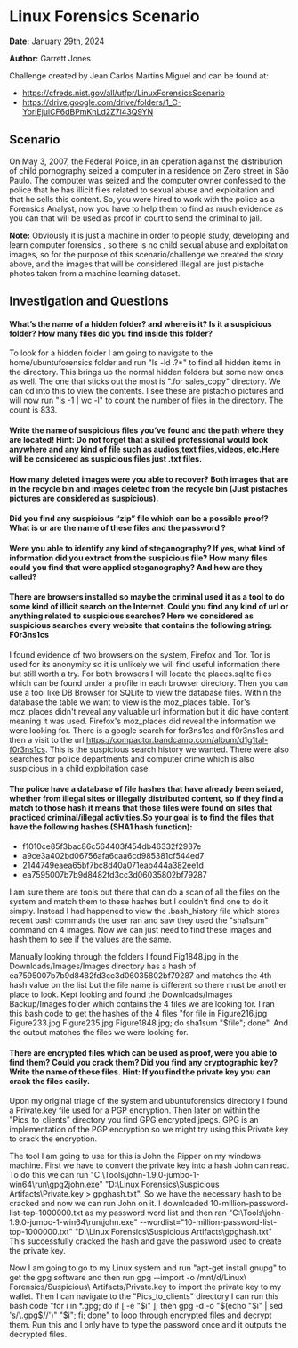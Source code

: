 # Linux Forensics Scenario

**Date:** January 29th, 2024

**Author:** Garrett Jones

Challenge created by Jean Carlos Martins Miguel and can be found at:
 * https://cfreds.nist.gov/all/utfpr/LinuxForensicsScenario
 * https://drive.google.com/drive/folders/1_C-YorlEjuiCF6dBPmKhLd2Z7l43Q9YN
 
## Scenario
On May 3, 2007, the Federal Police, in an operation against the distribution of child pornography seized a computer in a residence on Zero street in São Paulo. The computer was seized and the computer owner confessed to the police that he has illicit files related to sexual abuse and exploitation and that he sells this content. So, you were hired to work with the police as a Forensics Analyst, now you have to help them to find as much evidence as you can that will be used as proof  in court to send the criminal to jail.

**Note:** Obviously it is just a machine in order to people study, developing and learn computer forensics , so there is no child sexual abuse and exploitation images, so for the purpose of this scenario/challenge we created the story above, and the images that will be considered illegal are just pistache photos taken from a machine learning dataset.

## Investigation and Questions

#### What’s the name of a hidden folder? and where is it? Is it a suspicious folder? How many files did you find inside this folder?
To look for a hidden folder I am going to navigate to the home/ubuntuforensics folder and run "ls -ld .?*" to find all hidden items in the directory.
This brings up the normal hidden folders but some new ones as well. The one that sticks out the most is ".for sales_copy" directory. We can cd into
this to view the contents. I see these are pistachio pictures and will now run "ls -1 | wc -l" to count the number of files in the directory. The count is 833.

#### Write the name of suspicious files you’ve found and the path where they are located! Hint: Do not forget that a skilled professional would look anywhere and any kind of file such as audios,text files,videos, etc.Here will be considered as suspicious files just .txt files.



#### How many deleted images were you able to recover? Both images that are in the recycle bin and images deleted from the recycle bin (Just pistaches pictures are considered as suspicious).

#### Did you find any suspicious “zip” file which can be a possible proof? What is or are the name of these files and the password ?

#### Were you able to identify any kind of steganography? If yes, what kind of information did you extract from the suspicious file? How many files could you find that were applied steganography? And how are they called?

#### There are browsers  installed so maybe the criminal used it as  a tool to do some kind of illicit search on the Internet. Could you find any kind of url or anything related to suspicious searches? Here we considered as suspicious searches every website that contains the following string: F0r3ns1cs
I found evidence of two browsers on the system, Firefox and Tor. Tor is used for its anonymity so it is unlikely we will find useful information there but still worth a try.
For both browsers I will locate the places.sqlite files which can be found under a profile in each browser directory. Then you can use a tool like DB Browser for SQLite to view the database files.
Within the database the table we want to view is the moz_places table. Tor's moz_places didn't reveal any valuable url information but it did have content meaning it was used. Firefox's moz_places
did reveal the information we were looking for. There is a google search for for3ns1cs and f0r3ns1cs and then a visit to the url https://compactor.bandcamp.com/album/d1g1tal-f0r3ns1cs. This is the
suspicious search history we wanted. There were also searches for police departments and computer crime which is also suspicious in a child exploitation case.

#### The police have a database of file hashes that have already been seized, whether from illegal sites or illegally distributed content, so if they find a match to those hash it means that those files were found on sites that practiced criminal/illegal activities.So your goal is to find the files that have the following hashes (SHA1 hash function):

* f1010ce85f3bac86c564403f454db46332f2937e  
* a9ce3a402bd06756afa6caa6cd985381cf544ed7  
* 2144749eaea65bf7bc8d40a071eab444a382ee1d  
* ea7595007b7b9d8482fd3cc3d06035802bf79287 

I am sure there are tools out there that can do a scan of all the files on the system and match them to these hashes but I couldn't find one to do it simply.
Instead I had happened to view the .bash_history file which stores recent bash commands the user ran and saw they used the "sha1sum" command on 4 images. 
Now we can just need to find these images and hash them to see if the values are the same.

Manually looking through the folders  I found Fig1848.jpg in the Downloads/Images/Images directory has a hash of ea7595007b7b9d8482fd3cc3d06035802bf79287 and matches the 4th hash value on the list but the file name is different so there must be another place to look.
Kept looking and found the Downloads/Images Backup/Images folder which contains the 4 files we are looking for. I ran this bash code to get the hashes of the 4 files "for file in Figure216.jpg Figure233.jpg Figure235.jpg Figure1848.jpg; do sha1sum "$file"; done".
And the output matches the files we were looking for.

                                                                                            
#### There are encrypted files which can be used as proof, were you able to find them? Could you crack them? Did you find any cryptographic key? Write the name of these  files. Hint: If you find the private key you can crack the files easily.
Upon my original triage of the system and ubuntuforensics directory I found a Private.key file used for a PGP encryption. Then later on within the "Pics_to_clients" directory you find GPG encrypted jpegs.
GPG is an implementation of the PGP encryption so we might try using this Private key to crack the encryption.

The tool I am going to use for this is John the Ripper on my windows machine. First we have to convert the private key into a hash John can read. 
To do this we can run "C:\Tools\john-1.9.0-jumbo-1-win64\run\gpg2john.exe" "D:\Linux Forensics\Suspicious Artifacts\Private.key > gpghash.txt". So we have the necessary hash to be cracked and now we can run John on it.
I downloaded 10-million-password-list-top-1000000.txt as my password word list and then ran "C:\Tools\john-1.9.0-jumbo-1-win64\run\john.exe" --wordlist="10-million-password-list-top-1000000.txt" "D:\Linux Forensics\Suspicious Artifacts\gpghash.txt"
This successfully cracked the hash and gave the password used to create the private key. 

Now I am going to go to my Linux system and run "apt-get install gnupg" to get the gpg software and then run 
gpg --import -o /mnt/d/Linux\ Forensics/Suspicious\ Artifacts/Private.key to import the private key to my wallet. Then I can navigate to the "Pics_to_clients" directory I can run this bash code 
"for i in *.gpg; do if [ -e "$i" ]; then gpg -d -o "$(echo "$i" | sed 's/\.gpg$//')" "$i"; fi; done" to loop through encrypted files and decrypt them. Run this and I only have to type the password once and it outputs the decrypted files.
